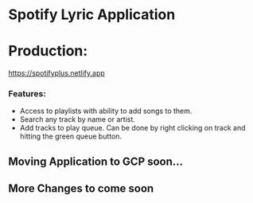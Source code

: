 # Spotify Lyric Application

# Production:

https://spotifyplus.netlify.app

### Features:
<ul>
  <li>Access to playlists with ability to add songs to them.</li>
  <li>Search any track by name or artist.</li>
  <li>Add tracks to play queue. Can be done by right clicking on track and hitting the green queue button.</li>
</ul>

## Moving Application to GCP soon...

## More Changes to come soon
